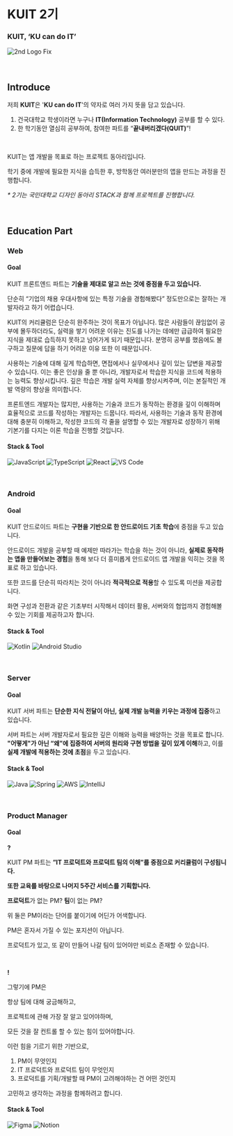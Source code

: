 # KUIT 2기
### KUIT, ‘KU can do IT’
<!--
<a href="/"><img src="https://img.shields.io/badge/website-kuit-AC58FA?style=for-the-badge"/></a>

위 배지를 통해 웹사이트에 방문하면 KUIT에 대한 다양한 정보를 접할 수 있습니다!
-->
![2nd Logo Fix](https://github.com/KUIT-2/.github/assets/96233738/b815be5f-33c6-4a3b-994b-3c436d5f9cd4)

<br>

## Introduce
저희 **KUIT**은 '**KU can do IT**'의 약자로 여러 가지 뜻을 담고 있습니다.
   1. 건국대학교 학생이라면 누구나 **IT(Information Technology)** 공부를 할 수 있다.
   2. 한 학기동안 열심히 공부하여, 참여한 파트를 “**끝내버리겠다(QUIT)**”!
<br>

KUIT는 앱 개발을 목표로 하는 프로젝트 동아리입니다.

학기 중에 개발에 필요한 지식을 습득한 후, 방학동안 여러분만의 앱을 만드는 과정을 진행합니다.

_* 2기는 국민대학교 디자인 동아리 STACK과 함께 프로젝트를 진행합니다._


<br>

## Education Part
### Web
#### Goal
KUIT 프론트엔드 파트는 **기술을 제대로 알고 쓰는 것에 중점을 두고 있습니다.**

단순히 “기업의 채용 우대사항에 있는 특정 기술을 경험해봤다” 정도만으로는 잘하는 개발자라고 하기 어렵습니다.

KUIT의 커리큘럼은 단순히 완주하는 것이 목표가 아닙니다. 많은 사람들이 끊임없이 공부에 몰두하더라도, 실력을 쌓기 어려운 이유는 진도를 나가는 데에만 급급하여 필요한 지식을 제대로 습득하지 못하고 넘어가게 되기 때문입니다. 분명히 공부를 했음에도 불구하고 질문에 답을 하기 어려운 이유 또한 이 때문입니다.

사용하는 기술에 대해 깊게 학습하면, 면접에서나 실무에서나 깊이 있는 답변을 제공할 수 있습니다. 이는 좋은 인상을 줄 뿐 아니라, 개발자로서 학습한 지식을 코드에 적용하는 능력도 향상시킵니다. 깊은 학습은 개발 실력 자체를 향상시켜주며, 이는 본질적인 개발 역량의 향상을 의미합니다.

프론트엔드 개발자는 많지만, 사용하는 기술과 코드가 동작하는 환경을 깊이 이해하며 효율적으로 코드를 작성하는 개발자는 드뭅니다. 따라서, 사용하는 기술과 동작 환경에 대해 충분히 이해하고, 작성한 코드의 각 줄을 설명할 수 있는 개발자로 성장하기 위해 기본기를 다지는 이론 학습을 진행할 것입니다.


#### Stack & Tool
![JavaScript](https://img.shields.io/badge/javascript-%23323330.svg?style=for-the-badge&logo=javascript&logoColor=%23F7DF1E)
![TypeScript](https://img.shields.io/badge/typescript-%23007ACC.svg?style=for-the-badge&logo=typescript&logoColor=white)
![React](https://img.shields.io/badge/react-%2320232a.svg?style=for-the-badge&logo=react&logoColor=%2361DAFB)
![VS Code](https://img.shields.io/badge/VS%20Code-0078d7.svg?style=for-the-badge&logo=visual-studio-code&logoColor=white)

<br>

### Android
#### Goal
KUIT 안드로이드 파트는 **구현을 기반으로 한 안드로이드 기초 학습**에 중점을 두고 있습니다.

안드로이드 개발을 공부할 때 예제만 따라가는 학습을 하는 것이 아니라,
**실제로 동작하는 앱을 만들어보는 경험**을 통해 보다 더 흥미롭게 안드로이드 앱 개발을 익히는 것을 목표로 하고 있습니다.

또한 코드를 단순히 따라치는 것이 아니라 **적극적으로 적용**할 수 있도록 미션을 제공합니다.

화면 구성과 전환과 같은 기초부터 시작해서 데이터 활용, 서버와의 협업까지 경험해볼 수 있는 기회를 제공하고자 합니다.

#### Stack & Tool
![Kotlin](https://img.shields.io/badge/kotlin-%237F52FF.svg?style=for-the-badge&logo=kotlin&logoColor=white)
![Android Studio](https://img.shields.io/badge/Android%20Studio-3DDC84.svg?style=for-the-badge&logo=android-studio&logoColor=white)

<br>

### Server
#### Goal
KUIT 서버 파트는 **단순한 지식 전달이 아닌, 실제 개발 능력을 키우는 과정에 집중**하고 있습니다.

서버 파트는 서버 개발자로서 필요한 깊은 이해와 능력을 배양하는 것을 목표로 합니다. **"어떻게"가 아닌 “왜”에 집중하여 서버의 원리와 구현 방법을 깊이 있게 이해**하고, 이를 **실제 개발에 적용하는 것에 초점**을 두고 있습니다.

#### Stack & Tool
![Java](https://img.shields.io/badge/java-%23ED8B00.svg?style=for-the-badge&logo=openjdk&logoColor=white)
![Spring](https://img.shields.io/badge/spring-%236DB33F.svg?style=for-the-badge&logo=spring&logoColor=white)
![AWS](https://img.shields.io/badge/AWS-%23FE642E.svg?style=for-the-badge&logo=amazon-aws&logoColor=white)
![IntelliJ](https://img.shields.io/badge/IntelliJ-000000.svg?style=for-the-badge&logo=intellij-idea&logoColor=white)

<br>

### Product Manager
#### Goal

**?**

KUIT PM 파트는 **”IT 프로덕트와 프로덕트 팀의 이해”를 중점으로 커리큘럼이 구성됩니다.**

**또한 교육를 바탕으로 나머지 5주간 서비스를 기획합니다.**

**프로덕트**가 없는 PM? **팀**이 없는 PM?

위 둘은 PM이라는 단어를 붙이기에 어딘가 어색합니다.

PM은 혼자서 가질 수 있는 포지션이 아닙니다.

프로덕트가 있고, 또 같이 만들어 나갈 팀이 있어야만 비로소 존재할 수 있습니다.

<br>

**!**

그렇기에 PM은

항상 팀에 대해 궁금해하고,

프로젝트에 관해 가장 잘 알고 있어야하며,

모든 것을 잘 컨트롤 할 수 있는 힘이 있어야합니다.

이런 힘을 기르기 위한 기반으로, 

1. PM이 무엇인지
2. IT 프로덕트와 프로덕트 팀이 무엇인지
3. 프로덕트를 기획/개발할 때 PM이 고려해야하는 건 어떤 것인지

고민하고 생각하는 과정을 함께하려고 합니다.


#### Stack & Tool
![Figma](https://img.shields.io/badge/figma-%23F24E1E.svg?style=for-the-badge&logo=figma&logoColor=white)
![Notion](https://img.shields.io/badge/Notion-%23000000.svg?style=for-the-badge&logo=notion&logoColor=white)



<!--

<br><br>

---

## Team Project
러프한 팀 프로젝트 관련 소개

<br>


### iOS
#### Goal
iOS 파트의 목표

#### Stack 
![Swift](https://img.shields.io/badge/swift-F54A2A?style=for-the-badge&logo=swift&logoColor=white)
#### Tool
![Xcode](https://img.shields.io/badge/Xcode-007ACC?style=for-the-badge&logo=Xcode&logoColor=white)

-->

